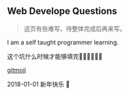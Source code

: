 ## Web Develope Questions

> 这页有些难写，待整体完成后再来写。

I am a self­ taught programmer learning.


这个坑什么时候才能够填完🎃🎃🎃🎃😢😢



[gitmoji](http://gitmoji.surge.sh/)


2018-01-01 新年快乐 :tada:

